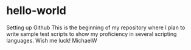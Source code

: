 # hello-world
Setting up Github
This is the beginning of my repository where I plan to write sample test scripts to show my proficiency in several scripting languages.
Wish me luck!
MichaelW
